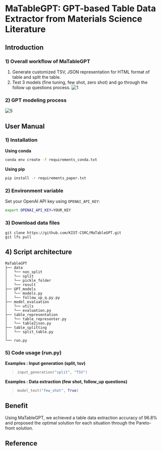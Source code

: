 # MaTableGPT: GPT-based Table Data Extractor from Materials Science Literature

## Introduction
### 1) Overall workflow of MaTableGPT
1.  Generate customized TSV, JSON representation for HTML format of table and split the table.
2.  Test 3 models (fine tuning, few shot, zero shot) and go through the follow up questions process.
![1](https://github.com/KIST-CSRC/CO2RR_NER/assets/171128050/7ca70729-84cc-4b4e-a93d-225f60f424a8)

### 2) GPT modeling process
![5](https://github.com/KIST-CSRC/MaTableGPT/assets/171128050/1bb4729f-bca3-4f82-9ab1-c0d93909c37a)

## User Manual
### 1) Installation

**Using conda**
```bash
conda env create -f requirements_conda.txt
```
**Using pip**
```bash
pip install -r requirements_paper.txt
```
### 2) Environment variable
Set your OpenAI API key using `OPENAI_API_KEY`:
```bash
export OPENAI_API_KEY=YOUR_KEY
```
### 3) Download data files
```
git clone https://github.com/KIST-CSRC/MaTableGPT.git
git lfs pull
```
## 4) Script architecture
```
MaTableGPT
├── data
│   └── non_split
│   └── split
│   └── pickle_folder
│   └── result
├── GPT_models
│   └── models.py
│   └── follow_up_q.py.py
├── model_evaluation
│   └── utils
│   └── evaluation.py
├── table_representation
│   └── table_representer.py
│   └── table2json.py
├── table_splitting
│   └── split_table.py
│ 
└── run.py
```
### 5) Code usage (run.py)
**Examples : Input generation (split, tsv)**
> ```python
> input_generation("split", "TSV")
> ```

**Examples : Data extraction (few shot, follow_up questions)**
> ```python
> model_test("few_shot", True)
> ```
## Benefit
Using MaTableGPT, we achieved a table data extraction accuracy of 96.8% and proposed the optimal solution for each situation through the Pareto-front solution.
## Reference



